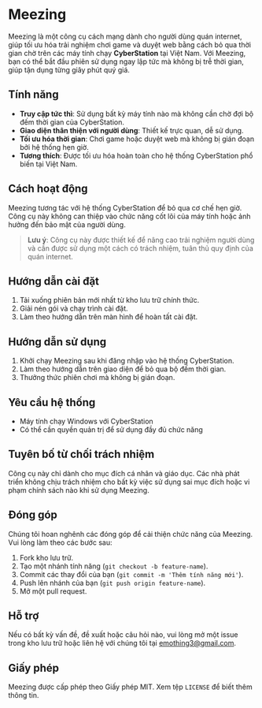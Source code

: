 # Meezing

Meezing là một công cụ cách mạng dành cho người dùng quán internet, giúp tối ưu hóa trải nghiệm chơi game và duyệt web bằng cách bỏ qua thời gian chờ trên các máy tính chạy **CyberStation** tại Việt Nam. Với Meezing, bạn có thể bắt đầu phiên sử dụng ngay lập tức mà không bị trễ thời gian, giúp tận dụng từng giây phút quý giá.

## Tính năng
- **Truy cập tức thì**: Sử dụng bất kỳ máy tính nào mà không cần chờ đợi bộ đếm thời gian của CyberStation.
- **Giao diện thân thiện với người dùng**: Thiết kế trực quan, dễ sử dụng.
- **Tối ưu hóa thời gian**: Chơi game hoặc duyệt web mà không bị gián đoạn bởi hệ thống hẹn giờ.
- **Tương thích**: Được tối ưu hóa hoàn toàn cho hệ thống CyberStation phổ biến tại Việt Nam.

## Cách hoạt động
Meezing tương tác với hệ thống CyberStation để bỏ qua cơ chế hẹn giờ. Công cụ này không can thiệp vào chức năng cốt lõi của máy tính hoặc ảnh hưởng đến bảo mật của người dùng.

> **Lưu ý**: Công cụ này được thiết kế để nâng cao trải nghiệm người dùng và cần được sử dụng một cách có trách nhiệm, tuân thủ quy định của quán internet.

## Hướng dẫn cài đặt
1. Tải xuống phiên bản mới nhất từ kho lưu trữ chính thức.
2. Giải nén gói và chạy trình cài đặt.
3. Làm theo hướng dẫn trên màn hình để hoàn tất cài đặt.

## Hướng dẫn sử dụng
1. Khởi chạy Meezing sau khi đăng nhập vào hệ thống CyberStation.
2. Làm theo hướng dẫn trên giao diện để bỏ qua bộ đếm thời gian.
3. Thưởng thức phiên chơi mà không bị gián đoạn.

## Yêu cầu hệ thống
- Máy tính chạy Windows với CyberStation
- Có thể cần quyền quản trị để sử dụng đầy đủ chức năng

## Tuyên bố từ chối trách nhiệm
Công cụ này chỉ dành cho mục đích cá nhân và giáo dục. Các nhà phát triển không chịu trách nhiệm cho bất kỳ việc sử dụng sai mục đích hoặc vi phạm chính sách nào khi sử dụng Meezing.

## Đóng góp
Chúng tôi hoan nghênh các đóng góp để cải thiện chức năng của Meezing. Vui lòng làm theo các bước sau:
1. Fork kho lưu trữ.
2. Tạo một nhánh tính năng (`git checkout -b feature-name`).
3. Commit các thay đổi của bạn (`git commit -m 'Thêm tính năng mới'`).
4. Push lên nhánh của bạn (`git push origin feature-name`).
5. Mở một pull request.

## Hỗ trợ
Nếu có bất kỳ vấn đề, đề xuất hoặc câu hỏi nào, vui lòng mở một issue trong kho lưu trữ hoặc liên hệ với chúng tôi tại [emothing3@gmail.com](mailto:emothing3@gmail.com).

## Giấy phép
Meezing được cấp phép theo Giấy phép MIT. Xem tệp `LICENSE` để biết thêm thông tin.


